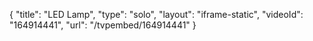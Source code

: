 {
    "title": "LED Lamp",
    "type": "solo",
    "layout": "iframe-static",
    "videoId": "164914441",
    "url": "\/tvpembed\/164914441"
}